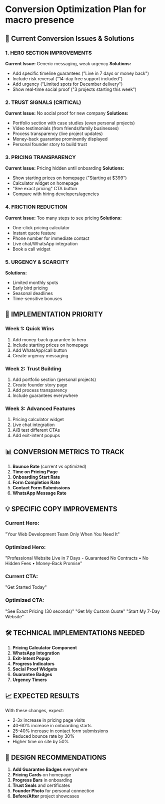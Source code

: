 # Conversion Optimization Plan for macro presence

## 🎯 Current Conversion Issues & Solutions

### 1. HERO SECTION IMPROVEMENTS
**Current Issue:** Generic messaging, weak urgency
**Solutions:**
- Add specific timeline guarantees ("Live in 7 days or money back")
- Include risk reversal ("14-day free support included")
- Add urgency ("Limited spots for December delivery")
- Show real-time social proof ("3 projects starting this week")

### 2. TRUST SIGNALS (CRITICAL)
**Current Issue:** No social proof for new company
**Solutions:**
- Portfolio section with case studies (even personal projects)
- Video testimonials (from friends/family businesses)
- Process transparency (live project updates)
- Money-back guarantee prominently displayed
- Personal founder story to build trust

### 3. PRICING TRANSPARENCY
**Current Issue:** Pricing hidden until onboarding
**Solutions:**
- Show starting prices on homepage ("Starting at $399")
- Calculator widget on homepage
- "See exact pricing" CTA button
- Compare with hiring developers/agencies

### 4. FRICTION REDUCTION
**Current Issue:** Too many steps to see pricing
**Solutions:**
- One-click pricing calculator
- Instant quote feature
- Phone number for immediate contact
- Live chat/WhatsApp integration
- Book a call widget

### 5. URGENCY & SCARCITY
**Solutions:**
- Limited monthly spots
- Early bird pricing
- Seasonal deadlines
- Time-sensitive bonuses

## 🚀 IMPLEMENTATION PRIORITY

### Week 1: Quick Wins
1. Add money-back guarantee to hero
2. Include starting prices on homepage
3. Add WhatsApp/call button
4. Create urgency messaging

### Week 2: Trust Building
1. Add portfolio section (personal projects)
2. Create founder story page
3. Add process transparency
4. Include guarantees everywhere

### Week 3: Advanced Features
1. Pricing calculator widget
2. Live chat integration
3. A/B test different CTAs
4. Add exit-intent popups

## 📊 CONVERSION METRICS TO TRACK

1. **Bounce Rate** (current vs optimized)
2. **Time on Pricing Page**
3. **Onboarding Start Rate**
4. **Form Completion Rate**
5. **Contact Form Submissions**
6. **WhatsApp Message Rate**

## 💡 SPECIFIC COPY IMPROVEMENTS

### Current Hero:
"Your Web Development Team Only When You Need It"

### Optimized Hero:
"Professional Website Live in 7 Days - Guaranteed
No Contracts • No Hidden Fees • Money-Back Promise"

### Current CTA:
"Get Started Today"

### Optimized CTA:
"See Exact Pricing (30 seconds)"
"Get My Custom Quote"
"Start My 7-Day Website"

## 🛠 TECHNICAL IMPLEMENTATIONS NEEDED

1. **Pricing Calculator Component**
2. **WhatsApp Integration**
3. **Exit-Intent Popup**
4. **Progress Indicators**
5. **Social Proof Widgets**
6. **Guarantee Badges**
7. **Urgency Timers**

## 📈 EXPECTED RESULTS

With these changes, expect:
- 2-3x increase in pricing page visits
- 40-60% increase in onboarding starts
- 25-40% increase in contact form submissions
- Reduced bounce rate by 30%
- Higher time on site by 50%

## 🎨 DESIGN RECOMMENDATIONS

1. **Add Guarantee Badges** everywhere
2. **Pricing Cards** on homepage
3. **Progress Bars** in onboarding
4. **Trust Seals** and certificates
5. **Founder Photo** for personal connection
6. **Before/After** project showcases
